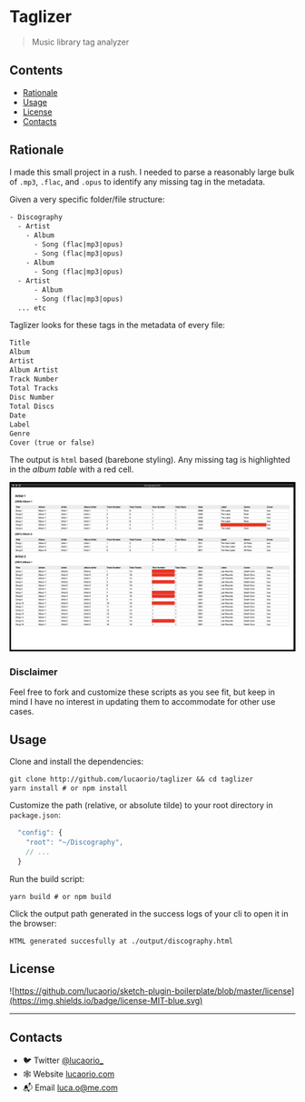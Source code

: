# Taglizer

> Music library tag analyzer

## Contents

- [Rationale](#rationale)
- [Usage](#usage)
- [License](#license)
- [Contacts](#contacts)

## Rationale

I made this small project in a rush. I needed to parse a reasonably large bulk of `.mp3`, `.flac`, and `.opus` to identify any missing tag in the metadata.

Given a very specific folder/file structure:

```
- Discography
  - Artist
    - Album
      - Song (flac|mp3|opus)
      - Song (flac|mp3|opus)
    - Album
      - Song (flac|mp3|opus)
  - Artist
      - Album
      - Song (flac|mp3|opus)
  ... etc
```

Taglizer looks for these tags in the metadata of every file:

```
Title
Album
Artist
Album Artist
Track Number
Total Tracks
Disc Number
Total Discs
Date
Label
Genre
Cover (true or false)
```

The output is `html` based (barebone styling). Any missing tag is highlighted in the _album table_ with a red cell.

![Output](images/taglizer-output.jpg)

### Disclaimer

Feel free to fork and customize these scripts as you see fit, but keep in mind I have no interest in updating them to accommodate for other use cases.

## Usage

Clone and install the dependencies:

```shell
git clone http://github.com/lucaorio/taglizer && cd taglizer
yarn install # or npm install
```

Customize the path (relative, or absolute tilde) to your root directory in `package.json`:

```js
  "config": {
    "root": "~/Discography",
    // ...
  }
```

Run the build script:

```shell
yarn build # or npm build
```

Click the output path generated in the success logs of your cli to open it in the browser:

```shell
HTML generated succesfully at ./output/discography.html
```

## License

![https://github.com/lucaorio/sketch-plugin-boilerplate/blob/master/license](https://img.shields.io/badge/license-MIT-blue.svg)

---

## Contacts

- 🐦 Twitter [@lucaorio\_](http://twitter.com/@lucaorio_)
- 🕸 Website [lucaorio.com](http://lucaorio.com)
- 📬 Email [luca.o@me.com](mailto:luca.o@me.com)
